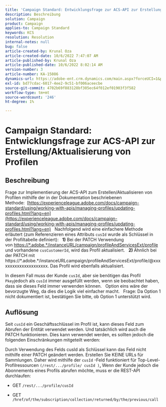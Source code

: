 ```yaml
---
title: 'Campaign Standard: Entwicklungsfrage zur ACS-API zur Erstellung/Aktualisierung von Profilen'
description: Beschreibung
solution: Campaign
product: Campaign
applies-to: Campaign Standard
keywords: KCS
resolution: Resolution
internal-notes: null
bug: false
article-created-by: Krunal Oza
article-created-date: 10/6/2022 7:47:07 AM
article-published-by: Krunal Oza
article-published-date: 10/6/2022 8:02:14 AM
version-number: 3
article-number: KA-15086
dynamics-url: https://adobe-ent.crm.dynamics.com/main.aspx?forceUCI=1&pagetype=entityrecord&etn=knowledgearticle&id=a100990e-4b45-ed11-bba2-002248086a27
exl-id: bd77cdac-6017-4ee2-9c51-bf006aceecbe
source-git-commit: 4702b69f883128bf305ec64f012ef01903f3f582
workflow-type: tm+mt
source-wordcount: '246'
ht-degree: 1%

---
```


# Campaign Standard: Entwicklungsfrage zur ACS-API zur Erstellung/Aktualisierung von Profilen

## Beschreibung


Frage zur Implementierung der ACS-API zum Erstellen/Aktualisieren von Profilen mithilfe der in der Dokumentation beschriebenen Methode:  [https://experienceleague.adobe.com/docs/campaign-standard/using/working-with-apis/managing-profiles/updating-profiles.html?lang=en](https://experienceleague.adobe.com/docs/campaign-standard/using/working-with-apis/managing-profiles/updating-profiles.html?lang=en)
 
Nachfolgend wird eine einfachere Methode erläutert (zum Referenzieren eines Attributs `cusId` wurde als Schlüssel in der Profiltabelle definiert):
 
<b>1)</b> Bei der PATCH Verwendung von [https://\*.adobe.\*/instanceURL/campaign/profileAndServicesExt/profile](https://na01.safelinks.protection.outlook.com/?url=https://mc.adobe.io/unilever-mkt-stage1/campaign/profileAndServicesExt/profile&amp;amp;data=02%7c01%7c%7c7ae64aa57f294ebc9d7d08d4bd48ea2f%7cfa7b1b5a7b34438794aed2c178decee1%7c0%7c0%7c636341568263078022&amp;amp;sdata=EVqAIvzLyFYiHf18eFGtnFm9ya/lLg2YfH5T3xer/9E%3D&amp;amp;reserved=0) und vorhandene `cusCustomerId`, wird das Profil aktualisiert.
 
<b>2) </b>Ähnlich bei der PATCH mit https://\*.adobe.\*/instanceURLcampaign/profileAndServicesExt/profile/@xxxxxxxxxxxxxxxxxxxxx. Das Profil wird ebenfalls aktualisiert.

In diesem Fall muss der Kunde `cusId`, aber sie benötigen das Profil `Pkey`jedoch als `cusId` immer ausgefüllt werden, wenn sie beobachtet haben, dass sie dieses Feld immer verwenden können.
 
Option eins wäre der bevorzugte Weg, da dies die Logik viel einfacher macht.
 
Frage: Da Option 1 nicht dokumentiert ist, bestätigen Sie bitte, ob Option 1 unterstützt wird.


## Auflösung


Seit `cusId` ein Geschäftsschlüssel im Profil ist, kann dieses Feld zum Abrufen der Entität verwendet werden.
Und tatsächlich wird auch die PATCH funktionieren.
Dies kann verwendet werden, es sollten jedoch die folgenden Einschränkungen mitgeteilt werden:

Durch Verwendung des Felds cusId als Schlüssel kann das Feld nicht mithilfe einer PATCH geändert werden.
Erstellen Sie KEINE URLs für Sammlungen.
Daher wird mithilfe der `cusId` -Feld funktioniert für Top-Level-Profilressourcen `(/rest/.../profile/ cusId )`<b>, </b>Wenn der Kunde jedoch die Abonnements eines Profils abrufen möchte, muss er die REST-API durchlaufen:

- GET `/rest/.../profile/cusId`




- GET `/href/of/the/subscription/collection/returned/by/the/previous/call`
